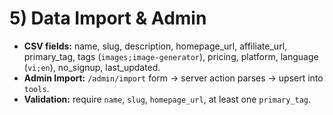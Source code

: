 # 5) Data Import & Admin
- **CSV fields:** name, slug, description, homepage_url, affiliate_url, primary_tag, tags (`images;image-generator`), pricing, platform, language (`vi;en`), no_signup, last_updated.
- **Admin Import:** `/admin/import` form → server action parses → upsert into `tools`.
- **Validation:** require `name`, `slug`, `homepage_url`, at least one `primary_tag`.
